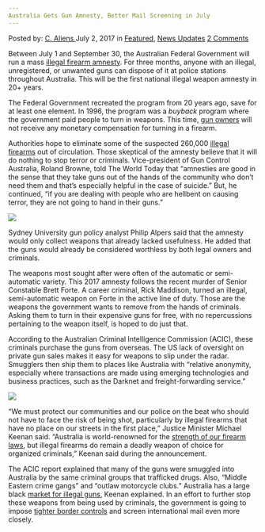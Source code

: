 ```yaml
---
Australia Gets Gun Amnesty, Better Mail Screening in July
---
```

<article class="post-listing post-21028 post type-post status-publish format-standard has-post-thumbnail hentry category-deepdot-news category-news-updates tag-amnesty tag-australia tag-gun tag-july tag-mail tag-screening">
    <div class="post-inner">
    <p class="post-meta">
    <span>Posted by: <a href="https://www.deepdotweb.com/author/caliens/" title="">C. Aliens </a></span>
    <span>July 2, 2017</span>
    <span>in <a href="https://www.deepdotweb.com/category/deepdot-news/" rel="category tag">Featured</a>, <a href="https://www.deepdotweb.com/category/news-updates/" rel="category tag">News Updates</a></span>
    <span><a href="https://www.deepdotweb.com/2017/07/02/australia-gets-gun-amnesty-better-mail-screening-july/#comments">2 Comments</a></span>
    </p>
    <div class="clear"></div>
    <div class="entry">
    <p>Between July 1 and September 30, the Australian Federal Government will run a mass <a href="https://firearmsamnesty.ag.gov.au/Pages/about-the-amnesty.aspx#skip">illegal firearm amnesty</a>. For three months, anyone with an illegal, unregistered, or unwanted guns can dispose of it at police stations throughout Australia. This will be the first national illegal weapon amnesty in 20+ years.</p>
    <p>The Federal Government recreated the program from 20 years ago, save for at least one element. In 1996, the program was a <em>buyback</em> program where the government paid people to turn in weapons. This time, <a href="https://www.deepdotweb.com/tag/gun/">gun owners</a> will not receive any monetary compensation for turning in a firearm.</p>
    <p>Authorities hope to eliminate some of the suspected 260,000 <a href="https://www.deepdotweb.com/tag/firearms/">illegal firearms</a> out of circulation. Those skeptical of the amnesty believe that it will do nothing to stop terror or criminals. Vice-president of Gun Control Australia, Roland Browne, told The World Today that “amnesties are good in the sense that they take guns out of the hands of the community who don&#8217;t need them and that&#8217;s especially helpful in the case of suicide.” But, he continued, “if you are dealing with people who are hellbent on causing terror, they are not going to hand in their guns.”</p>
    <p><img class="wp-image-21038 aligncenter" src="https://www.deepdotweb.com/wp-content/uploads/2017/06/word-image-204.jpeg" srcset="https://www.deepdotweb.com/wp-content/uploads/2017/06/word-image-204.jpeg 800w, https://www.deepdotweb.com/wp-content/uploads/2017/06/word-image-204-300x180.jpeg 300w" sizes="(max-width: 800px) 100vw, 800px" /></p>
    <p>Sydney University gun policy analyst Philip Alpers said that the amnesty would only collect weapons that already lacked usefulness. He added that the guns would already be considered worthless by both legal owners and criminals.</p>
    <p>The weapons most sought after were often of the automatic or semi-automatic variety. This 2017 amnesty follows the recent murder of Senior Constable Brett Forte. A career criminal, Rick Maddison, turned an illegal, semi-automatic weapon on Forte in the active line of duty. Those are the weapons the government wants to remove from the hands of criminals. Asking them to turn in their expensive guns for free, with no repercussions pertaining to the weapon itself, is hoped to do just that.</p>
    <p>According to the Australian Criminal Intelligence Commission (ACIC), these criminals purchase the guns from overseas. The US lack of oversight on private gun sales makes it easy for weapons to slip under the radar. Smugglers then ship them to places like Australia with “relative anonymity, especially where transactions are made using emerging technologies and business practices, such as the ­Darknet and freight-forwarding service.”</p>
    <p><img class="wp-image-21039 aligncenter" src="https://www.deepdotweb.com/wp-content/uploads/2017/06/word-image-205.jpeg" srcset="https://www.deepdotweb.com/wp-content/uploads/2017/06/word-image-205.jpeg 700w, https://www.deepdotweb.com/wp-content/uploads/2017/06/word-image-205-300x168.jpeg 300w" sizes="(max-width: 700px) 100vw, 700px" /></p>
    <p>“We must protect our communities and our police on the beat who should not have to face the risk of being shot, particularly by illegal firearms that have no place on our streets in the first place,” Justice Minister Michael Keenan said. &#8220;Australia is world-renowned for the <a href="https://www.deepdotweb.com/2016/08/02/australia-gets-25-4-million-combat-illegal-firearms-trade/">strength of our firearm laws</a>, but illegal firearms do remain a deadly weapon of choice for organized criminals,&#8221; Keenan said during the announcement.</p>
    <p>The ACIC report explained that many of the guns were smuggled into Australia by the same criminal groups that trafficked drugs. Also, “Middle Eastern crime gangs” and “outlaw motorcycle clubs.” Australia has a large black <a href="https://www.deepdotweb.com/2016/12/08/illegal-gun-trade-rise-darknet-takes-heat/">market for illegal guns</a>, Keenan explained. In an effort to further stop these weapons from being used by criminals, the government is going to impose <a href="http://www.scmp.com/news/asia/australasia/article/2034298/australian-prime-minister-malcolm-turnbull-flags-tighter-gun">tighter border controls</a> and screen international mail even more closely.</p>
    </div>
    <span style="display:none"><a href="https://www.deepdotweb.com/tag/amnesty/" rel="tag">amnesty</a> <a href="https://www.deepdotweb.com/tag/australia/" rel="tag">australia</a> <a href="https://www.deepdotweb.com/tag/gun/" rel="tag">gun</a> <a href="https://www.deepdotweb.com/tag/july/" rel="tag">july</a> <a href="https://www.deepdotweb.com/tag/mail/" rel="tag">mail</a> <a href="https://www.deepdotweb.com/tag/screening/" rel="tag">screening</a></span> <span style="display:none" class="updated">2017-07-02</span>
    <div style="display:none" class="vcard author" itemprop="author" itemscope itemtype="http://schema.org/Person"><strong class="fn" itemprop="name"><a href="https://www.deepdotweb.com/author/caliens/" title="Posts by C. Aliens" rel="author">C. Aliens</a></strong></div>
    </div>
</article>

